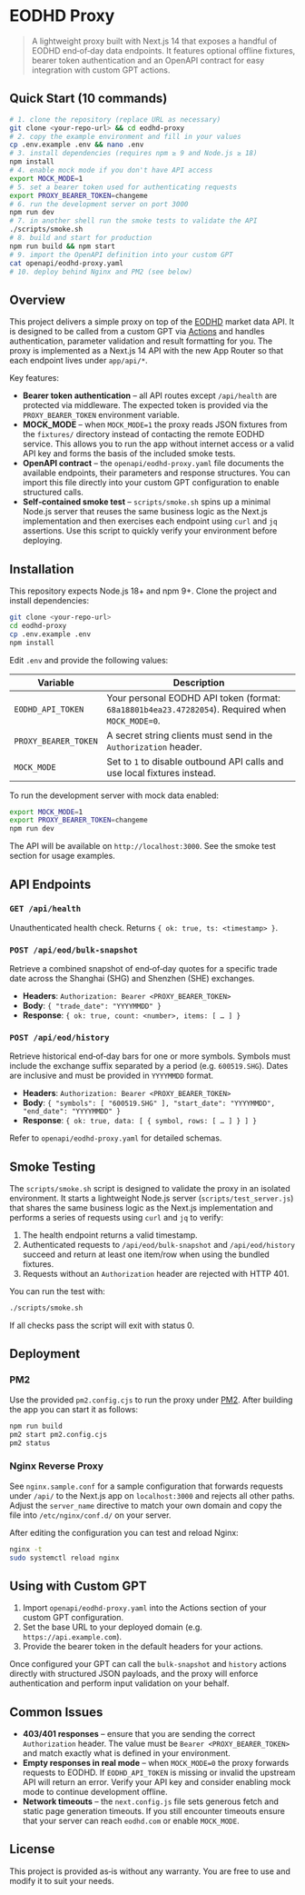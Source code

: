 # EODHD Proxy

> A lightweight proxy built with Next.js 14 that exposes a handful of
> EODHD end‑of‑day data endpoints. It features optional offline
> fixtures, bearer token authentication and an OpenAPI contract for
> easy integration with custom GPT actions.

## Quick Start (10 commands)

```sh
# 1. clone the repository (replace URL as necessary)
git clone <your‑repo‑url> && cd eodhd-proxy
# 2. copy the example environment and fill in your values
cp .env.example .env && nano .env
# 3. install dependencies (requires npm ≥ 9 and Node.js ≥ 18)
npm install
# 4. enable mock mode if you don't have API access
export MOCK_MODE=1
# 5. set a bearer token used for authenticating requests
export PROXY_BEARER_TOKEN=changeme
# 6. run the development server on port 3000
npm run dev
# 7. in another shell run the smoke tests to validate the API
./scripts/smoke.sh
# 8. build and start for production
npm run build && npm start
# 9. import the OpenAPI definition into your custom GPT
cat openapi/eodhd-proxy.yaml
# 10. deploy behind Nginx and PM2 (see below)
```

## Overview

This project delivers a simple proxy on top of the [EODHD](https://eodhd.com/) market data API. It is designed to be called from a custom GPT via [Actions](https://platform.openai.com/docs/assistants/actions) and handles authentication, parameter validation and result formatting for you. The proxy is implemented as a Next.js 14 API with the new App Router so that each endpoint lives under `app/api/*`.

Key features:

* **Bearer token authentication** – all API routes except `/api/health` are protected via middleware. The expected token is provided via the `PROXY_BEARER_TOKEN` environment variable.
* **MOCK_MODE** – when `MOCK_MODE=1` the proxy reads JSON fixtures from the `fixtures/` directory instead of contacting the remote EODHD service. This allows you to run the app without internet access or a valid API key and forms the basis of the included smoke tests.
* **OpenAPI contract** – the `openapi/eodhd-proxy.yaml` file documents the available endpoints, their parameters and response structures. You can import this file directly into your custom GPT configuration to enable structured calls.
* **Self‑contained smoke test** – `scripts/smoke.sh` spins up a minimal Node.js server that reuses the same business logic as the Next.js implementation and then exercises each endpoint using `curl` and `jq` assertions. Use this script to quickly verify your environment before deploying.

## Installation

This repository expects Node.js 18+ and npm 9+. Clone the project and install dependencies:

```sh
git clone <your‑repo‑url>
cd eodhd-proxy
cp .env.example .env
npm install
```

Edit `.env` and provide the following values:

| Variable              | Description |
|----------------------|-------------|
| `EODHD_API_TOKEN`    | Your personal EODHD API token (format: `68a18801b4ea23.47282054`). Required when `MOCK_MODE=0`. |
| `PROXY_BEARER_TOKEN` | A secret string clients must send in the `Authorization` header. |
| `MOCK_MODE`          | Set to `1` to disable outbound API calls and use local fixtures instead. |

To run the development server with mock data enabled:

```sh
export MOCK_MODE=1
export PROXY_BEARER_TOKEN=changeme
npm run dev
```

The API will be available on `http://localhost:3000`. See the smoke test section for usage examples.

## API Endpoints

### `GET /api/health`

Unauthenticated health check. Returns `{ ok: true, ts: <timestamp> }`.

### `POST /api/eod/bulk-snapshot`

Retrieve a combined snapshot of end‑of‑day quotes for a specific trade date across the Shanghai (SHG) and Shenzhen (SHE) exchanges.

* **Headers**: `Authorization: Bearer <PROXY_BEARER_TOKEN>`
* **Body**: `{ "trade_date": "YYYYMMDD" }`
* **Response**: `{ ok: true, count: <number>, items: [ … ] }`

### `POST /api/eod/history`

Retrieve historical end‑of‑day bars for one or more symbols. Symbols must include the exchange suffix separated by a period (e.g. `600519.SHG`). Dates are inclusive and must be provided in `YYYYMMDD` format.

* **Headers**: `Authorization: Bearer <PROXY_BEARER_TOKEN>`
* **Body**: `{ "symbols": [ "600519.SHG" ], "start_date": "YYYYMMDD", "end_date": "YYYYMMDD" }`
* **Response**: `{ ok: true, data: [ { symbol, rows: [ … ] } ] }`

Refer to `openapi/eodhd-proxy.yaml` for detailed schemas.

## Smoke Testing

The `scripts/smoke.sh` script is designed to validate the proxy in an isolated environment. It starts a lightweight Node.js server (`scripts/test_server.js`) that shares the same business logic as the Next.js implementation and performs a series of requests using `curl` and `jq` to verify:

1. The health endpoint returns a valid timestamp.
2. Authenticated requests to `/api/eod/bulk-snapshot` and `/api/eod/history` succeed and return at least one item/row when using the bundled fixtures.
3. Requests without an `Authorization` header are rejected with HTTP 401.

You can run the test with:

```sh
./scripts/smoke.sh
```

If all checks pass the script will exit with status 0.

## Deployment

### PM2

Use the provided `pm2.config.cjs` to run the proxy under [PM2](https://pm2.keymetrics.io/). After building the app you can start it as follows:

```sh
npm run build
pm2 start pm2.config.cjs
pm2 status
```

### Nginx Reverse Proxy

See `nginx.sample.conf` for a sample configuration that forwards requests under `/api/` to the Next.js app on `localhost:3000` and rejects all other paths. Adjust the `server_name` directive to match your own domain and copy the file into `/etc/nginx/conf.d/` on your server.

After editing the configuration you can test and reload Nginx:

```sh
nginx -t
sudo systemctl reload nginx
```

## Using with Custom GPT

1. Import `openapi/eodhd-proxy.yaml` into the Actions section of your custom GPT configuration.
2. Set the base URL to your deployed domain (e.g. `https://api.example.com`).
3. Provide the bearer token in the default headers for your actions.

Once configured your GPT can call the `bulk-snapshot` and `history` actions directly with structured JSON payloads, and the proxy will enforce authentication and perform input validation on your behalf.

## Common Issues

* **403/401 responses** – ensure that you are sending the correct `Authorization` header. The value must be `Bearer <PROXY_BEARER_TOKEN>` and match exactly what is defined in your environment.
* **Empty responses in real mode** – when `MOCK_MODE=0` the proxy forwards requests to EODHD. If `EODHD_API_TOKEN` is missing or invalid the upstream API will return an error. Verify your API key and consider enabling mock mode to continue development offline.
* **Network timeouts** – the `next.config.js` file sets generous fetch and static page generation timeouts. If you still encounter timeouts ensure that your server can reach `eodhd.com` or enable `MOCK_MODE`.

## License

This project is provided as‑is without any warranty. You are free to use and modify it to suit your needs.